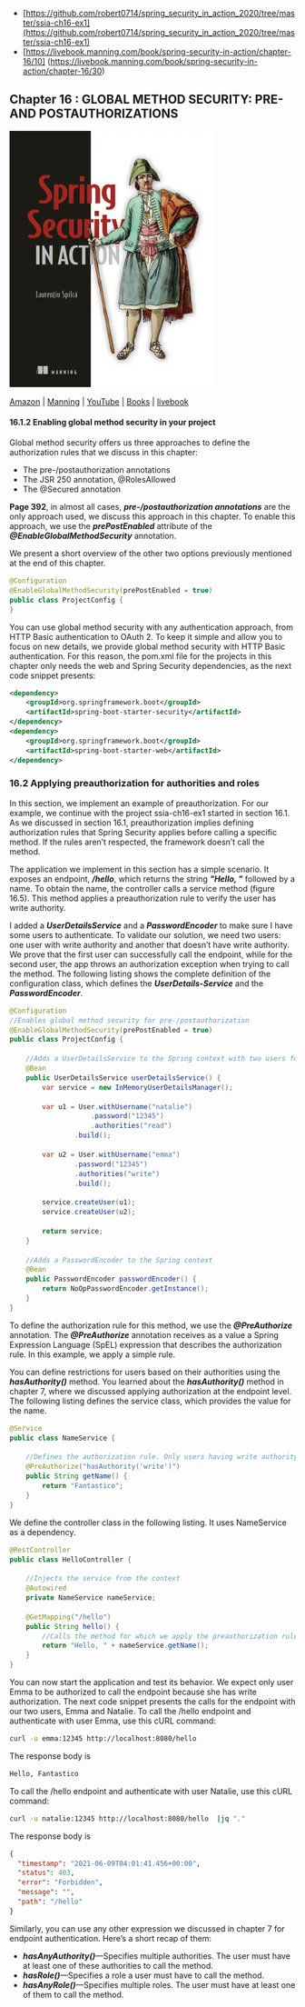 * [https://github.com/robert0714/spring_security_in_action_2020/tree/master/ssia-ch16-ex1](https://github.com/robert0714/spring_security_in_action_2020/tree/master/ssia-ch16-ex1)
*  [https://livebook.manning.com/book/spring-security-in-action/chapter-16/10] (https://livebook.manning.com/book/spring-security-in-action/chapter-16/30) 

## Chapter 16 : GLOBAL METHOD SECURITY: PRE- AND POSTAUTHORIZATIONS 
![cover](../../cover.webp) 

[Amazon](https://www.amazon.com/Spring-Security-Action-Laurentiu-Spilca/dp/1617297739) | [Manning](https://www.manning.com/books/spring-security-in-action) | [YouTube](https://t.co/4Or4P12LH2?amp=1) | [Books](https://laurspilca.com/books/) | [livebook](https://livebook.manning.com/book/spring-security-in-action) 

#### 16.1.2 Enabling global method security in your project

Global method security offers us three approaches to define the authorization rules that we discuss in this chapter:

* The pre-/postauthorization annotations
* The JSR 250 annotation, @RolesAllowed
* The @Secured annotation
 

**Page 392**, in almost all cases, ***pre-/postauthorization annotations*** are the only approach used, we discuss this approach in this chapter. To enable this approach, we use the ***prePostEnabled*** attribute of the ***@EnableGlobalMethodSecurity*** annotation.

We present a short overview of the other two options previously mentioned at the end of this chapter.

```java
@Configuration
@EnableGlobalMethodSecurity(prePostEnabled = true)
public class ProjectConfig {
}
```

You can use global method security with any authentication approach, from HTTP
Basic authentication to OAuth 2. To keep it simple and allow you to focus on new
details, we provide global method security with HTTP Basic authentication. For this
reason, the pom.xml file for the projects in this chapter only needs the web and
Spring Security dependencies, as the next code snippet presents:

```xml
<dependency>
    <groupId>org.springframework.boot</groupId>
    <artifactId>spring-boot-starter-security</artifactId>
</dependency>
<dependency>
    <groupId>org.springframework.boot</groupId>
    <artifactId>spring-boot-starter-web</artifactId>
</dependency>
```
### 16.2 Applying preauthorization for authorities and roles
In this section, we implement an example of preauthorization. For our example, we
continue with the project ssia-ch16-ex1 started in section 16.1. As we discussed in section
16.1, preauthorization implies defining authorization rules that Spring Security
applies before calling a specific method. If the rules aren’t respected, the framework
doesn’t call the method.

The application we implement in this section has a simple scenario. It exposes an
endpoint, ***/hello***, which returns the string ***"Hello, "*** followed by a name. To obtain the name, the controller calls a service method (figure 16.5). This method applies a preauthorization rule to verify the user has write authority.

I added a ***UserDetailsService*** and a ***PasswordEncoder*** to make sure I have
some users to authenticate. To validate our solution, we need two users: one user with
write authority and another that doesn’t have write authority. We prove that the first
user can successfully call the endpoint, while for the second user, the app throws an
authorization exception when trying to call the method. The following listing shows the
complete definition of the configuration class, which defines the ***UserDetails-Service*** and the ***PasswordEncoder***.

```java
@Configuration
//Enables global method security for pre-/postauthorization
@EnableGlobalMethodSecurity(prePostEnabled = true)
public class ProjectConfig {

    //Adds a UserDetailsService to the Spring context with two users for testing
    @Bean
    public UserDetailsService userDetailsService() {
        var service = new InMemoryUserDetailsManager();

        var u1 = User.withUsername("natalie")
                    .password("12345")
                    .authorities("read")
                .build();

        var u2 = User.withUsername("emma")
                .password("12345")
                .authorities("write")
                .build();

        service.createUser(u1);
        service.createUser(u2);

        return service;
    }

    //Adds a PasswordEncoder to the Spring context
    @Bean
    public PasswordEncoder passwordEncoder() {
        return NoOpPasswordEncoder.getInstance();
    }
}
```

To define the authorization rule for this method, we use the ***@PreAuthorize*** annotation.
The ***@PreAuthorize*** annotation receives as a value a Spring Expression Language
(SpEL) expression that describes the authorization rule. In this example, we
apply a simple rule.

You can define restrictions for users based on their authorities using the ***hasAuthority()*** method. You learned about the ***hasAuthority()*** method in chapter
7, where we discussed applying authorization at the endpoint level. The following listing
defines the service class, which provides the value for the name.

```java
@Service
public class NameService {

    //Defines the authorization rule. Only users having write authority can call the method.
    @PreAuthorize("hasAuthority('write')")
    public String getName() {
        return "Fantastico";
    }
}
```

We define the controller class in the following listing. It uses NameService as a dependency.

```java
@RestController
public class HelloController {

    //Injects the service from the context
    @Autowired
    private NameService nameService;

    @GetMapping("/hello")
    public String hello() {
        //Calls the method for which we apply the preauthorization rules
        return "Hello, " + nameService.getName();
    }
}
```
You can now start the application and test its behavior. We expect only user Emma to be
authorized to call the endpoint because she has write authorization. The next code
snippet presents the calls for the endpoint with our two users, Emma and Natalie. To
call the /hello endpoint and authenticate with user Emma, use this cURL command:

```bash
curl -u emma:12345 http://localhost:8080/hello
```
The response body is

```bash
Hello, Fantastico
```

To call the /hello endpoint and authenticate with user Natalie, use this cURL command:

```bash
curl -u natalie:12345 http://localhost:8080/hello  |jq "."
```

The response body is
```json
{
  "timestamp": "2021-06-09T04:01:41.456+00:00",
  "status": 403,
  "error": "Forbidden",
  "message": "",
  "path": "/hello"
}
```

Similarly, you can use any other expression we discussed in chapter 7 for endpoint authentication. Here’s a short recap of them:

* ***hasAnyAuthority()***—Specifies multiple authorities. The user must have at least one of these authorities to call the method.
* ***hasRole()***—Specifies a role a user must have to call the method.
* ***hasAnyRole()***—Specifies multiple roles. The user must have at least one of them to call the method.
